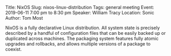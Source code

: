 Title: NixOS
Slug: nixos-linux-distribution
Tags: general meeting
Event: 2019-06-11 7:00 pm to 8:30 pm
Speaker: William Tracy
Location: Sonic
Author: Tom Most

NixOS is a fully declarative Linux distribution. All system state is precisely described by a handful of configuration files that can be easily backed up or duplicated across machines. The packaging system features fully atomic upgrades and rollbacks, and allows multiple versions of a package to coexist.
